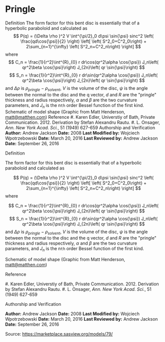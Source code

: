 # Pringle

Definition The form factor for this bent disc is essentially that of a hyperbolic paraboloid and calculated as $$  P(q) = (\Delta \rho )^2 V \int^{\pi/2}_0 d\psi \sin{\psi} sinc^2 \left( \frac{qd\cos{\psi}}{2} \right) \left[ \left( S^2_0+C^2_0\right) + 2\sum_{n=1}^{\infty} \left( S^2_n+C^2_n\right) \right] $$ where $$  C_n = \frac{1}{r^2}\int^{R}_{0} r dr\cos(qr^2\alpha \cos{\psi}) J_n\left( qr^2\beta \cos{\psi}\right) J_{2n}\left( qr \sin{\psi}\right) $$ $$  S_n = \frac{1}{r^2}\int^{R}_{0} r dr\sin(qr^2\alpha \cos{\psi}) J_n\left( qr^2\beta \cos{\psi}\right) J_{2n}\left( qr \sin{\psi}\right) $$ and $\Delta\rho\text{ is }\rho_{pringle}-\rho_{solvent}$, $V$ is the volume of the disc, $\psi$ is the angle between the normal to the disc and the q vector, $d$ and $R$ are the "pringle" thickness and radius respectively, $\alpha$ and $\beta$ are the two curvature parameters, and $J_n$ is the n`th` order Bessel function of the first kind. Schematic of model shape (Graphic from Matt Henderson, matt@matthen.com) Reference #. Karen Edler, Universtiy of Bath, Private Communication. 2012.    Derivation by Stefan Alexandru Rautu. #. L. Onsager, *Ann. New York Acad. Sci.*, 51 (1949) 627-659 Authorship and Verification **Author:** Andrew Jackson **Date:** 2008 **Last Modified by:** Wojciech Wpotrzebowski **Date:** March 20, 2016 **Last Reviewed by:** Andrew Jackson **Date:** September 26, 2016

Definition

The form factor for this bent disc is essentially that of a hyperbolic paraboloid and calculated as

$$  P(q) = (\Delta \rho )^2 V \int^{\pi/2}_0 d\psi \sin{\psi} sinc^2 \left( \frac{qd\cos{\psi}}{2} \right) \left[ \left( S^2_0+C^2_0\right) + 2\sum_{n=1}^{\infty} \left( S^2_n+C^2_n\right) \right] $$ where

$$  C_n = \frac{1}{r^2}\int^{R}_{0} r dr\cos(qr^2\alpha \cos{\psi}) J_n\left( qr^2\beta \cos{\psi}\right) J_{2n}\left( qr \sin{\psi}\right) $$ $$  S_n = \frac{1}{r^2}\int^{R}_{0} r dr\sin(qr^2\alpha \cos{\psi}) J_n\left( qr^2\beta \cos{\psi}\right) J_{2n}\left( qr \sin{\psi}\right) $$ and $\Delta\rho\text{ is }\rho_{pringle}-\rho_{solvent}$, $V$ is the volume of the disc, $\psi$ is the angle between the normal to the disc and the q vector, $d$ and $R$ are the "pringle" thickness and radius respectively, $\alpha$ and $\beta$ are the two curvature parameters, and $J_n$ is the n`th` order Bessel function of the first kind.

Schematic of model shape (Graphic from Matt Henderson, matt@matthen.com)

Reference

#. Karen Edler, Universtiy of Bath, Private Communication. 2012.    Derivation by Stefan Alexandru Rautu. #. L. Onsager, *Ann. New York Acad. Sci.*, 51 (1949) 627-659

Authorship and Verification

**Author:** Andrew Jackson **Date:** 2008 **Last Modified by:** Wojciech Wpotrzebowski **Date:** March 20, 2016 **Last Reviewed by:** Andrew Jackson **Date:** September 26, 2016

Source: https://marketplace.sasview.org/models/79/
